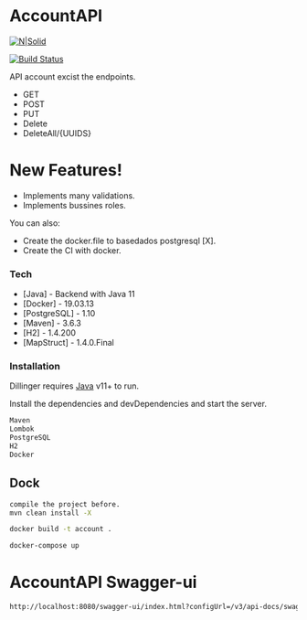 # AccountAPI

[![N|Solid](https://cldup.com/dTxpPi9lDf.thumb.png)](https://nodesource.com/products/nsolid)

[![Build Status](https://travis-ci.org/joemccann/dillinger.svg?branch=master)](https://travis-ci.org/joemccann/dillinger)

API account excist the endpoints.

  - GET
  - POST
  - PUT
  - Delete
  - DeleteAll/{UUIDS}
  
  # New Features!

  - Implements many validations.
  - Implements bussines roles.
  
  You can also:
  - Create the docker.file to basedados postgresql [X].
  - Create the CI with docker.
  
### Tech
  * [Java] - Backend with Java 11
  * [Docker] - 19.03.13
  * [PostgreSQL] - 1.10
  * [Maven] - 3.6.3
  * [H2] - 1.4.200
  * [MapStruct] - 1.4.0.Final

### Installation

Dillinger requires [Java](https://www.java.com/en/download/) v11+ to run.

Install the dependencies and devDependencies and start the server.

```sh
Maven
Lombok
PostgreSQL
H2
Docker
```
## Dock

```sh
compile the project before.
mvn clean install -X
```

```sh
docker build -t account .
```

```sh
docker-compose up
```

# AccountAPI Swagger-ui
```sh
http://localhost:8080/swagger-ui/index.html?configUrl=/v3/api-docs/swagger-config#/
```
